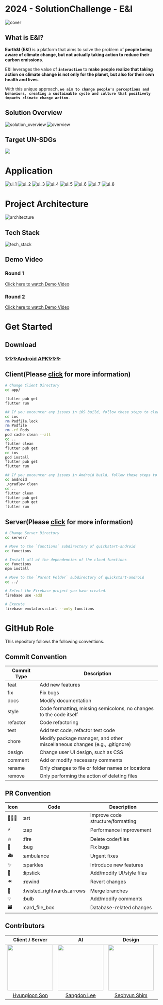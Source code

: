 # 2024 - SolutionChallenge - E&I

<img src="https://github.com/GDSC-DGU/2024-SolutionChallenge-EarthAndI/assets/59119468/73cd541e-80ac-445c-8e76-85d70be7998d" alt="cover"/>

## What is E&I?

**Earth&I (E&I)** is a platform that aims to solve the problem of **people being aware of climate change, but not actually taking action to reduce their carbon emissions**.


E&I leverages the value of **`interaction`** to **make people realize that taking action on climate change is not only for the planet, but also for their own health and lives**.


With this unique approach, **`we aim to change people's perceptions and behaviors, creating a sustainable cycle and culture that positively impacts climate change action.`**

## Solution Overview

<img src="https://github.com/GDSC-DGU/2024-SolutionChallenge-EarthAndI/assets/59119468/fd06c192-5d07-4fce-b84e-15290dc2364c" alt="solution_overview"/>
<img src="https://github.com/wonho1401/2024-SolutionChallenge-EarthAndI/assets/59119468/783d272d-0875-429d-8c6d-3abab9d98c7f" alt="overview"/>

## Target UN-SDGs
<img src="https://github.com/wonho1401/2024-SolutionChallenge-EarthAndI/assets/59119468/bd92ffe2-5872-4526-8139-be30883b05d1"/>

# Application
<img src="https://github.com/wonho1401/2024-SolutionChallenge-EarthAndI/assets/59119468/bb671842-654a-4fd1-b70b-c6348e895644" alt="ui_1"/>
<img src="https://github.com/wonho1401/2024-SolutionChallenge-EarthAndI/assets/59119468/7de8cf14-cf2e-45bf-bb40-0f29101e15f1" alt="ui_2"/>
<img src="https://github.com/wonho1401/2024-SolutionChallenge-EarthAndI/assets/59119468/d579897d-ba0a-4210-8962-24cfaa1b4839" alt="ui_3"/>
<img src="https://github.com/wonho1401/2024-SolutionChallenge-EarthAndI/assets/59119468/af550ede-75c2-467a-af74-9cf3024a46f2" alt="ui_4"/>
<img src="https://github.com/wonho1401/2024-SolutionChallenge-EarthAndI/assets/59119468/3ad8e984-afe3-4195-8857-281b23ac77ba" alt="ui_5"/>
<img src="https://github.com/wonho1401/2024-SolutionChallenge-EarthAndI/assets/59119468/52d6cd91-2da1-406a-beac-1878a0e67247" alt="ui_6"/>
<img src="https://github.com/wonho1401/2024-SolutionChallenge-EarthAndI/assets/59119468/3cf18f92-982b-4e4f-9096-105e5db0ee2f" alt="ui_7"/>
<img src="https://github.com/wonho1401/2024-SolutionChallenge-EarthAndI/assets/59119468/4d801501-f835-4ac4-a778-34343d08b9e5" alt="ui_8"/>


# Project Architecture

<img src="https://github.com/GDSC-DGU/2024-SolutionChallenge-EarthAndI/assets/59119468/254a7baa-dd20-474e-a14c-47d019236bfb" alt="architecture"/>

## Tech Stack

<img src="https://github.com/GDSC-DGU/2024-SolutionChallenge-EarthAndI/assets/59119468/56931d7d-d1e6-450b-b1d7-986ea132b739" alt="tech_stack"/>

## Demo Video

### Round 1

[Click here to watch Demo Video](https://www.youtube.com/watch?v=rcZhUAFW9DA)

### Round 2

[Click here to watch Demo Video](https://youtu.be/ly9mLo1H3fs)

# Get Started

## Download

### [✨✨✨Android APK✨✨✨](https://drive.google.com/file/d/1leHanZD8JeFUPxpcQTkvwWiW0yqamuIW/view?usp=sharing)

## Client(Please [click](/app/README.md) for more information)

```sh
# Change Client Directory
cd app/

flutter pub get
flutter run

## If you encounter any issues in iOS build, follow these steps to clean your build cache for iOS
cd ios
rm Podfile.lock
rm Podfile
rm -rf Pods
pod cache clean --all
cd ..
flutter clean
flutter pub get
cd ios
pod install
flutter pub get
flutter run

## If you encounter any issues in Android build, follow these steps to clean your build cache for Android
cd android
./gradlew clean
cd ..
flutter clean
flutter pub get
flutter pub get
flutter run
```

## Server(Please [click](/server/README.md) for more information)

```sh
# Change Server Directory
cd server/

# Move to the `functions` subdirectory of quickstart-android
cd functions

# Install all of the dependencies of the cloud functions
cd functions
npm install

# Move to the `Parent Folder` subdirectory of quickstart-android
cd ../

# Select the Firebase project you have created.
firebase use -add

# Execute
firebase emulators:start --only functions
```

# GitHub Role

This repository follows the following conventions.

## Commit Convention

| Commit Type | Description                                                                |
| ----------- | -------------------------------------------------------------------------- |
| feat        | Add new features                                                           |
| fix         | Fix bugs                                                                   |
| docs        | Modify documentation                                                       |
| style       | Code formatting, missing semicolons, no changes to the code itself         |
| refactor    | Code refactoring                                                           |
| test        | Add test code, refactor test code                                          |
| chore       | Modify package manager, and other miscellaneous changes (e.g., .gitignore) |
| design      | Change user UI design, such as CSS                                         |
| comment     | Add or modify necessary comments                                           |
| rename      | Only changes to file or folder names or locations                          |
| remove      | Only performing the action of deleting files                               |

## PR Convention

| Icon | Code                       | Description                       |
| ---- | -------------------------- | --------------------------------- |
| 🧑🏻‍🎨   | :art                       | Improve code structure/formatting |
| ⚡️  | :zap                       | Performance improvement           |
| 🔥   | :fire                      | Delete code/files                 |
| 🐛   | :bug                       | Fix bugs                          |
| 🚑   | :ambulance                 | Urgent fixes                      |
| ✨   | :sparkles                  | Introduce new features            |
| 💄   | :lipstick                  | Add/modify UI/style files         |
| ⏪   | :rewind                    | Revert changes                    |
| 🔀   | :twisted_rightwards_arrows | Merge branches                    |
| 💡   | :bulb                      | Add/modify comments               |
| 🗃    | :card_file_box             | Database-related changes          |

## Contributors

|                               Client / Server                                |                                      AI                                      |                                    Design                                     |                                    Client                                    |
| :--------------------------------------------------------------------------: | :--------------------------------------------------------------------------: | :---------------------------------------------------------------------------: | :--------------------------------------------------------------------------: |
| <img src="https://avatars.githubusercontent.com/u/62001944?v=4" width=150px> | <img src="https://avatars.githubusercontent.com/u/88819145?v=4" width=150px> | <img src="https://avatars.githubusercontent.com/u/117021241?v=4" width=150px> | <img src="https://avatars.githubusercontent.com/u/59119468?v=4" width=150px> |
|               [Hyungjoon Son](https://github.com/HyungJoonSon)               |                  [Sangdon Lee](https://github.com/leeideal)                  |                [Seohyun Shim](https://github.com/shimseohyun)                 |                 [Wonho Jeong](https://github.com/wonho1401)                  |
